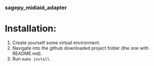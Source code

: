 ### sagepy_midiaid_adapter

# Installation:

1. Create yourself some virtual envirorment.
2. Navigate into the github downloaded project folder (the one with README.md).
3. Run `make install`.